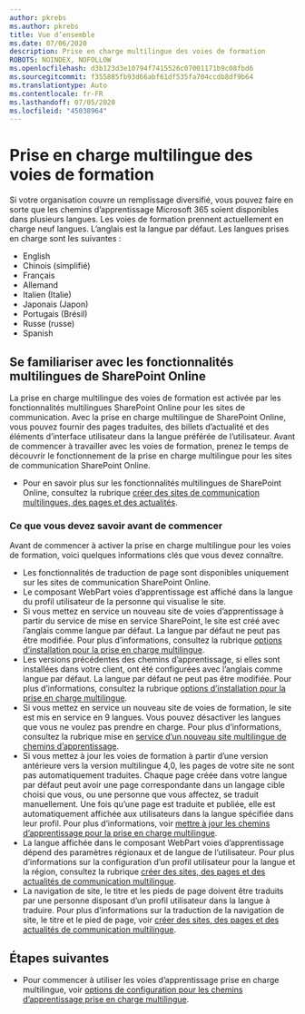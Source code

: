 ```yaml
---
author: pkrebs
ms.author: pkrebs
title: Vue d’ensemble
ms.date: 07/06/2020
description: Prise en charge multilingue des voies de formation
ROBOTS: NOINDEX, NOFOLLOW
ms.openlocfilehash: d3b123d3e10794f7415526c07001171b9c08fbd6
ms.sourcegitcommit: f355885fb93d66abf61df535fa704ccdb8df9b64
ms.translationtype: Auto
ms.contentlocale: fr-FR
ms.lasthandoff: 07/05/2020
ms.locfileid: "45038964"
---
```

# <a name="multilingual-support-for-learning-pathways"></a>Prise en charge multilingue des voies de formation

Si votre organisation couvre un remplissage diversifié, vous pouvez faire en sorte que les chemins d’apprentissage Microsoft 365 soient disponibles dans plusieurs langues. Les voies de formation prennent actuellement en charge neuf langues. L’anglais est la langue par défaut. Les langues prises en charge sont les suivantes :   

- English    
- Chinois (simplifié)
- Français
- Allemand
- Italien (Italie)
- Japonais (Japon)
- Portugais (Brésil)
- Russe (russe)
- Spanish

## <a name="get-familiar-with-the-sharepoint-online-multilingual-features"></a>Se familiariser avec les fonctionnalités multilingues de SharePoint Online
La prise en charge multilingue des voies de formation est activée par les fonctionnalités multilingues SharePoint Online pour les sites de communication.
Avec la prise en charge multilingue de SharePoint Online, vous pouvez fournir des pages traduites, des billets d’actualité et des éléments d’interface utilisateur dans la langue préférée de l’utilisateur. Avant de commencer à travailler avec les voies de formation, prenez le temps de découvrir le fonctionnement de la prise en charge multilingue pour les sites de communication SharePoint Online. 
- Pour en savoir plus sur les fonctionnalités multilingues de SharePoint Online, consultez la rubrique [créer des sites de communication multilingues, des pages et des actualités](https://support.office.com/article/2bb7d610-5453-41c6-a0e8-6f40b3ed750c). 

### <a name="what-you-should-know-before-getting-started"></a>Ce que vous devez savoir avant de commencer 
Avant de commencer à activer la prise en charge multilingue pour les voies de formation, voici quelques informations clés que vous devez connaître. 

- Les fonctionnalités de traduction de page sont disponibles uniquement sur les sites de communication SharePoint Online.
- Le composant WebPart voies d’apprentissage est affiché dans la langue du profil utilisateur de la personne qui visualise le site.   
- Si vous mettez en service un nouveau site de voies d’apprentissage à partir du service de mise en service SharePoint, le site est créé avec l’anglais comme langue par défaut. La langue par défaut ne peut pas être modifiée. Pour plus d’informations, consultez la rubrique [options d’installation pour la prise en charge multilingue](https://docs.microsoft.com/office365/customlearning/custom_setupoptions_ml).
- Les versions précédentes des chemins d’apprentissage, si elles sont installées dans votre client, ont été configurées avec l’anglais comme langue par défaut. La langue par défaut ne peut pas être modifiée. Pour plus d’informations, consultez la rubrique [options d’installation pour la prise en charge multilingue](https://docs.microsoft.com/office365/customlearning/custom_setupoptions_ml).
- Si vous mettez en service un nouveau site de voies de formation, le site est mis en service en 9 langues. Vous pouvez désactiver les langues que vous ne voulez pas prendre en charge. Pour plus d’informations, consultez la rubrique mise en [service d’un nouveau site multilingue de chemins d’apprentissage](https://docs.microsoft.com/office365/customlearning/custom_provision_ml).  
- Si vous mettez à jour les voies de formation à partir d’une version antérieure vers la version multilingue 4,0, les pages de votre site ne sont pas automatiquement traduites. Chaque page créée dans votre langue par défaut peut avoir une page correspondante dans un langage cible choisi que vous, ou une personne que vous affectez, se traduit manuellement. Une fois qu’une page est traduite et publiée, elle est automatiquement affichée aux utilisateurs dans la langue spécifiée dans leur profil. Pour plus d’informations, voir [mettre à jour les chemins d’apprentissage pour la prise en charge multilingue](https://docs.microsoft.com/office365/customlearning/custom_update_ml). 
- La langue affichée dans le composant WebPart voies d’apprentissage dépend des paramètres régionaux et de langue de l’utilisateur. Pour plus d’informations sur la configuration d’un profil utilisateur pour la langue et la région, consultez la rubrique [créer des sites, des pages et des actualités de communication multilingue](https://support.office.com/article/2bb7d610-5453-41c6-a0e8-6f40b3ed750c). 
- La navigation de site, le titre et les pieds de page doivent être traduits par une personne disposant d’un profil utilisateur dans la langue à traduire. Pour plus d’informations sur la traduction de la navigation de site, le titre et le pied de page, voir [créer des sites, des pages et des actualités de communication multilingue](https://support.office.com/article/2bb7d610-5453-41c6-a0e8-6f40b3ed750c).

## <a name="next-steps"></a>Étapes suivantes
- Pour commencer à utiliser les voies d’apprentissage prise en charge multilingue, voir [options de configuration pour les chemins d’apprentissage prise en charge multilingue](https://docs.microsoft.com/office365/customlearning/custom_setupoptions_ml).